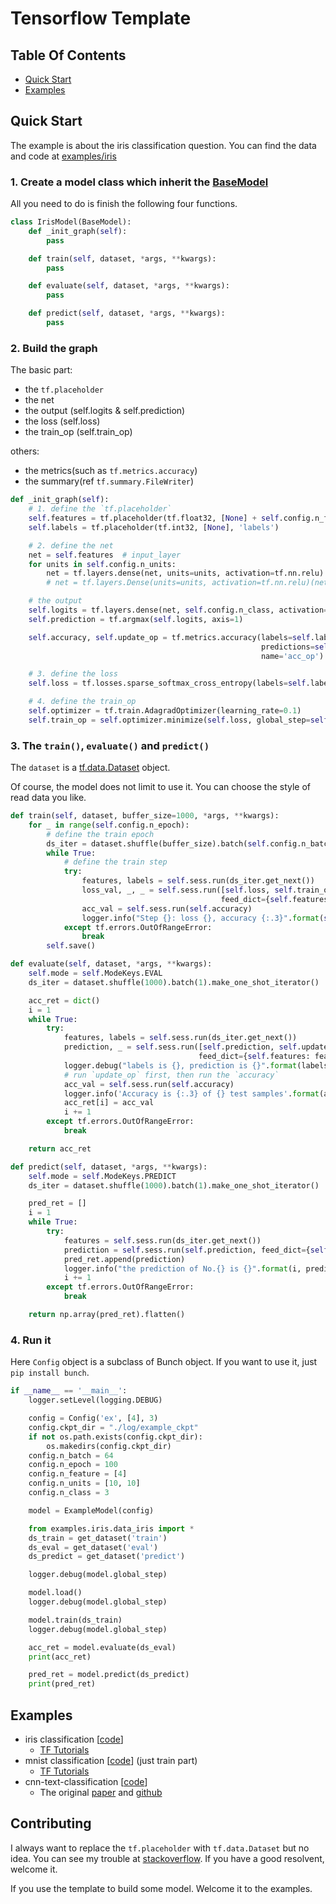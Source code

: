 # Tensorflow Template


## Table Of Contents

<!-- TOC -->

- [Quick Start](#quick-start)
- [Examples](#examples)

<!-- /TOC -->

## Quick Start

The example is about the iris classification question. You can find the data and code at [examples/iris](./examples/iris)

### 1. Create a model class which inherit the [BaseModel](tensorflow_template/base/base_model.py)

All you need to do is finish the following four functions.

```python
class IrisModel(BaseModel):
    def _init_graph(self):
        pass

    def train(self, dataset, *args, **kwargs):
        pass

    def evaluate(self, dataset, *args, **kwargs):
        pass

    def predict(self, dataset, *args, **kwargs):
        pass
```

### 2. Build the graph
    
The basic part:
- the `tf.placeholder`
- the net
- the output (self.logits & self.prediction)
- the loss (self.loss)
- the train_op (self.train_op)

others:
- the metrics(such as `tf.metrics.accuracy`)
- the summary(ref `tf.summary.FileWriter`)
    
```python
def _init_graph(self):
    # 1. define the `tf.placeholder`
    self.features = tf.placeholder(tf.float32, [None] + self.config.n_feature, 'features')
    self.labels = tf.placeholder(tf.int32, [None], 'labels')

    # 2. define the net
    net = self.features  # input_layer
    for units in self.config.n_units:
        net = tf.layers.dense(net, units=units, activation=tf.nn.relu)
        # net = tf.layers.Dense(units=units, activation=tf.nn.relu)(net)

    # the output
    self.logits = tf.layers.dense(net, self.config.n_class, activation=None)
    self.prediction = tf.argmax(self.logits, axis=1)

    self.accuracy, self.update_op = tf.metrics.accuracy(labels=self.labels,
                                                        predictions=self.prediction,
                                                        name='acc_op')

    # 3. define the loss
    self.loss = tf.losses.sparse_softmax_cross_entropy(labels=self.labels, logits=self.logits)

    # 4. define the train_op
    self.optimizer = tf.train.AdagradOptimizer(learning_rate=0.1)
    self.train_op = self.optimizer.minimize(self.loss, global_step=self._global_step)
```
    
### 3. The `train()`, `evaluate()` and `predict()`

The `dataset` is a [tf.data.Dataset](https://www.tensorflow.org/versions/master/get_started/datasets_quickstart) object.

Of course, the model does not limit to use it. You can choose the style of read data you like. 

```python
def train(self, dataset, buffer_size=1000, *args, **kwargs):
    for _ in range(self.config.n_epoch):
        # define the train epoch
        ds_iter = dataset.shuffle(buffer_size).batch(self.config.n_batch).make_one_shot_iterator()
        while True:
            # define the train step
            try:
                features, labels = self.sess.run(ds_iter.get_next())
                loss_val, _, _ = self.sess.run([self.loss, self.train_op, self.update_op],
                                               feed_dict={self.features: features, self.labels: labels})
                acc_val = self.sess.run(self.accuracy)
                logger.info("Step {}: loss {}, accuracy {:.3}".format(self.global_step, loss_val, acc_val))
            except tf.errors.OutOfRangeError:
                break
        self.save()

def evaluate(self, dataset, *args, **kwargs):
    self.mode = self.ModeKeys.EVAL
    ds_iter = dataset.shuffle(1000).batch(1).make_one_shot_iterator()

    acc_ret = dict()
    i = 1
    while True:
        try:
            features, labels = self.sess.run(ds_iter.get_next())
            prediction, _ = self.sess.run([self.prediction, self.update_op],
                                          feed_dict={self.features: features, self.labels: labels})
            logger.debug("labels is {}, prediction is {}".format(labels, prediction))
            # run `update_op` first, then run the `accuracy`
            acc_val = self.sess.run(self.accuracy)
            logger.info('Accuracy is {:.3} of {} test samples'.format(acc_val, i))
            acc_ret[i] = acc_val
            i += 1
        except tf.errors.OutOfRangeError:
            break

    return acc_ret

def predict(self, dataset, *args, **kwargs):
    self.mode = self.ModeKeys.PREDICT
    ds_iter = dataset.shuffle(1000).batch(1).make_one_shot_iterator()

    pred_ret = []
    i = 1
    while True:
        try:
            features = self.sess.run(ds_iter.get_next())
            prediction = self.sess.run(self.prediction, feed_dict={self.features: features})
            pred_ret.append(prediction)
            logger.info("the prediction of No.{} is {}".format(i, prediction))
            i += 1
        except tf.errors.OutOfRangeError:
            break

    return np.array(pred_ret).flatten()
```
    
### 4. Run it
    
Here `Config` object is a subclass of Bunch object. If you want to use it, just `pip install bunch`.
    
```python
if __name__ == '__main__':
    logger.setLevel(logging.DEBUG)

    config = Config('ex', [4], 3)
    config.ckpt_dir = "./log/example_ckpt"
    if not os.path.exists(config.ckpt_dir):
        os.makedirs(config.ckpt_dir)
    config.n_batch = 64
    config.n_epoch = 100
    config.n_feature = [4]
    config.n_units = [10, 10]
    config.n_class = 3

    model = ExampleModel(config)

    from examples.iris.data_iris import *
    ds_train = get_dataset('train')
    ds_eval = get_dataset('eval')
    ds_predict = get_dataset('predict')

    logger.debug(model.global_step)

    model.load()
    logger.debug(model.global_step)

    model.train(ds_train)
    logger.debug(model.global_step)

    acc_ret = model.evaluate(ds_eval)
    print(acc_ret)

    pred_ret = model.predict(ds_predict)
    print(pred_ret)
```
    
## Examples

- iris classification [[code](./examples/iris)]
  - [TF Tutorials](https://www.tensorflow.org/get_started/get_started_for_beginners)
- mnist classification [[code](./examples/mnist)] (just train part)
  - [TF Tutorials](https://www.tensorflow.org/tutorials/layers)
- cnn-text-classification [[code](./examples/cnn_text_classification)]
  - The original [paper](http://arxiv.org/abs/1408.5882) and [github](https://github.com/yoonkim/CNN_sentence)
    
## Contributing

I always want to replace the `tf.placeholder` with `tf.data.Dataset` but no idea. 
You can see my trouble at [stackoverflow](https://stackoverflow.com/questions/49355553/how-to-write-a-template-for-most-tensorflow-deep-learning-project?answertab=votes#tab-top).
If you have a good resolvent, welcome it.

If you use the template to build some model. Welcome it to the examples.
